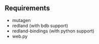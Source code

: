 ## Requirements ##

- mutagen
- redland (with bdb support)
- redland-bindings (with python support)
- web.py
